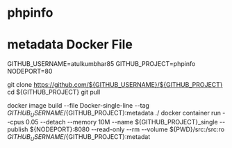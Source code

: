 # phpinfo
# metadata Docker File

GITHUB_USERNAME=atulkumbhar85
GITHUB_PROJECT=phpinfo
NODEPORT=80

git clone https://github.com/${GITHUB_USERNAME}/${GITHUB_PROJECT}
cd ${GITHUB_PROJECT}
git pull

docker image build --file Docker-single-line --tag ${GITHUB_USERNAME}/${GITHUB_PROJECT}:metadata ./
docker container run --cpus 0.05 --detach --memory 10M --name ${GITHUB_PROJECT}_single --publish ${NODEPORT}:8080 --read-only --rm --volume ${PWD}/src:/src:ro ${GITHUB_USERNAME}/${GITHUB_PROJECT}:metadat
